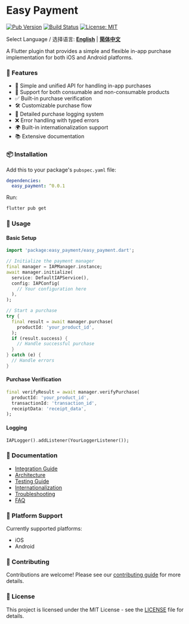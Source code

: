 # Easy Payment

[![Pub Version](https://img.shields.io/pub/v/easy_payment)](https://pub.dev/packages/easy_payment)
[![Build Status](https://github.com/baoluchuling/easy_payment/workflows/CI/badge.svg)](https://github.com/baoluchuling/easy_payment/actions)
[![License: MIT](https://img.shields.io/badge/License-MIT-yellow.svg)](https://opensource.org/licenses/MIT)

Select Language / 选择语言: **[English](README.md)** | **[简体中文](README.zh-CN.md)**

A Flutter plugin that provides a simple and flexible in-app purchase implementation for both iOS and Android platforms.

### 🚀 Features

- 📱 Simple and unified API for handling in-app purchases
- 🔄 Support for both consumable and non-consumable products
- ✅ Built-in purchase verification
- 🛠 Customizable purchase flow
- 📝 Detailed purchase logging system
- ❌ Error handling with typed errors
- 🌍 Built-in internationalization support
- 📚 Extensive documentation

### 📦 Installation

Add this to your package's `pubspec.yaml` file:

```yaml
dependencies:
  easy_payment: ^0.0.1
```

Run:
```bash
flutter pub get
```

### 🔨 Usage

#### Basic Setup

```dart
import 'package:easy_payment/easy_payment.dart';

// Initialize the payment manager
final manager = IAPManager.instance;
await manager.initialize(
  service: DefaultIAPService(),
  config: IAPConfig(
    // Your configuration here
  ),
);

// Start a purchase
try {
  final result = await manager.purchase(
    productId: 'your_product_id',
  );
  if (result.success) {
    // Handle successful purchase
  }
} catch (e) {
  // Handle errors
}
```

#### Purchase Verification

```dart
final verifyResult = await manager.verifyPurchase(
  productId: 'your_product_id',
  transactionId: 'transaction_id',
  receiptData: 'receipt_data',
);
```

#### Logging

```dart
IAPLogger().addListener(YourLoggerListener());
```

### 📖 Documentation

- [Integration Guide](docs/en/integration_guide.md)
- [Architecture](docs/en/architecture.md)
- [Testing Guide](docs/en/testing_guide.md)
- [Internationalization](docs/en/internationalization.md)
- [Troubleshooting](docs/en/troubleshooting.md)
- [FAQ](docs/en/faq.md)

### 📱 Platform Support

Currently supported platforms:
- iOS
- Android

### 🤝 Contributing

Contributions are welcome! Please see our [contributing guide](CONTRIBUTING.md) for more details.

### 📄 License

This project is licensed under the MIT License - see the [LICENSE](LICENSE) file for details.
